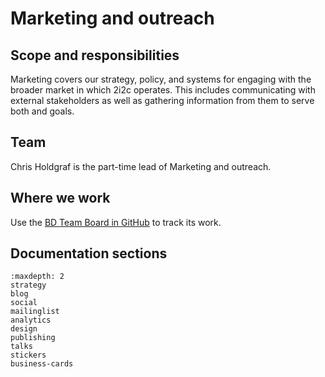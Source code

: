 # Marketing and outreach

## Scope and responsibilities

Marketing covers our strategy, policy, and systems for engaging with the broader market in which 2i2c operates. This includes communicating with external stakeholders as well as gathering information from them to serve both [](../product-and-services/index.md) and [](../business-development/index.md) goals.

## Team

Chris Holdgraf is the part-time lead of Marketing and outreach.

## Where we work

Use the [BD Team Board in GitHub](https://github.com/orgs/2i2c-org/projects/61) to track its work.

## Documentation sections

```{toctree}
:maxdepth: 2
strategy
blog
social
mailinglist
analytics
design
publishing
talks
stickers
business-cards
```
